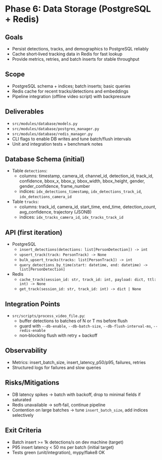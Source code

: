 # Phase 6: Data Storage (PostgreSQL + Redis)

## Goals
- Persist detections, tracks, and demographics to PostgreSQL reliably
- Cache short‑lived tracking data in Redis for fast lookup
- Provide metrics, retries, and batch inserts for stable throughput

## Scope
- PostgreSQL schema + indices; batch inserts; basic queries
- Redis cache for recent tracks/detections and embeddings
- Pipeline integration (offline video script) with backpressure

## Deliverables
- `src/modules/database/models.py`
- `src/modules/database/postgres_manager.py`
- `src/modules/database/redis_manager.py`
- CLI flags to enable DB writes and tune batch/flush intervals
- Unit and integration tests + benchmark notes

## Database Schema (initial)
- Table `detections`:
  - columns: timestamp, camera_id, channel_id, detection_id, track_id, confidence,
    bbox_x, bbox_y, bbox_width, bbox_height, gender, gender_confidence, frame_number
  - indices: `idx_detections_timestamp`, `idx_detections_track_id`, `idx_detections_camera_id`
- Table `tracks`:
  - columns: track_id, camera_id, start_time, end_time, detection_count, avg_confidence,
    trajectory (JSONB)
  - indices: `idx_tracks_camera_id`, `idx_tracks_track_id`

## API (first iteration)
- PostgreSQL
  - `insert_detections(detections: list[PersonDetection]) -> int`
  - `upsert_track(track: PersonTrack) -> None`
  - `bulk_upsert_tracks(tracks: list[PersonTrack]) -> int`
  - `query_detections_by_time(start: datetime, end: datetime) -> list[PersonDetection]`
- Redis
  - `cache_track(session_id: str, track_id: int, payload: dict, ttl: int) -> None`
  - `get_track(session_id: str, track_id: int) -> dict | None`

## Integration Points
- `src/scripts/process_video_file.py`:
  - buffer detections to batches of N or T ms before flush
  - guard with `--db-enable`, `--db-batch-size`, `--db-flush-interval-ms`, `--redis-enable`
  - non‑blocking flush with retry + backoff

## Observability
- Metrics: insert_batch_size, insert_latency_p50/p95, failures, retries
- Structured logs for failures and slow queries

## Risks/Mitigations
- DB latency spikes → batch with backoff, drop to minimal fields if saturated
- Redis unavailable → soft‑fail, continue pipeline
- Contention on large batches → tune `insert_batch_size`, add indices selectively

## Exit Criteria
- Batch insert >= 1k detections/s on dev machine (target)
- P95 insert latency < 50 ms per batch (initial target)
- Tests green (unit/integration), mypy/flake8 OK
